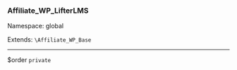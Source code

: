 ### Affiliate_WP_LifterLMS

Namespace: global

Extends: `\Affiliate_WP_Base`

----


$order
`private` 

